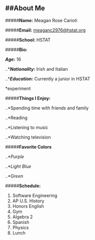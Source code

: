 ##**About Me** 
---
#####**Name:** Meagan Rose Carioti

#####**Email:** meaganc2976@hstat.org

#####**School:** HSTAT

#####**Bio:**  

_**Age:**_ 16 

..*_**Nationality:**_ Irish and Italian

..*_**Education:**_ Currently a junior in HSTAT


*experiment

#####**Things I Enjoy:** 


..*Spending time with friends and family


..*Reading


..*Listening to music


..*Watching television


#####**Favorite Colors**


.._*Purple_


.._*Light Blue_


.._*Green_

#####**Schedule:**
1. Software Engineering
2. AP U.S. History 
3. Honors English
4. Gym
5. Algebra 2
6. Spanish
7. Physics
8. Lunch
